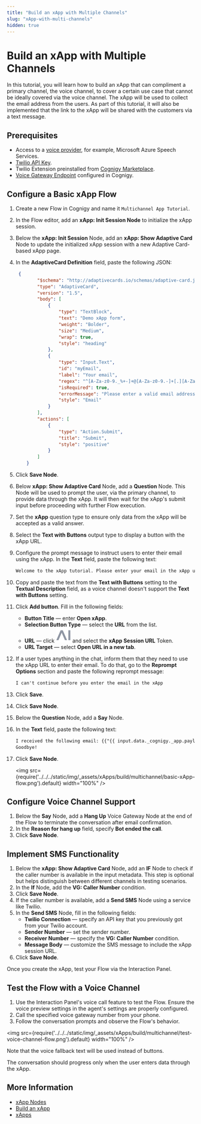 ```yaml
---
title: "Build an xApp with Multiple Channels"
slug: "xApp-with-multi-channels"
hidden: true
---
```


# Build an xApp with Multiple Channels

In this tutorial, you will learn how to build an xApp that can compliment a primary channel, the voice channel,
to cover a certain use case that cannot be ideally covered via the voice channel.
The xApp will be used to collect the email address from the users.
As part of this tutorial,
it will also be implemented that the link to the xApp will be shared with the customers via a text message. 

## Prerequisites

- Access to a [voice provider](../../ai/administer/access/project-settings.md), for example, Microsoft Azure Speech Services.
- [Twilio API Key](https://www.twilio.com/docs/glossary/what-is-an-api-key#how-can-i-create-api-keys).
- Twilio Extension preinstalled from [Cognigy Marketplace](../../ai/build/extensions.md).
- [Voice Gateway Endpoint](../../ai/deploy/endpoint-reference/voice-gateway.md) configured in Cognigy.

## Configure a Basic xApp Flow

1. Create a new Flow in Cognigy and name it `Multichannel App Tutorial`.
2. In the Flow editor, add an **xApp: Init Session Node** to initialize the xApp session.
3. Below the **xApp: Init Session** Node, add an **xApp: Show Adaptive Card** Node to update the initialized xApp session with a new Adaptive Card-based xApp page.
4. In the **AdaptiveCard Definition** field, paste the following JSON:
    ```json 
     {
            "$schema": "http://adaptivecards.io/schemas/adaptive-card.json",
            "type": "AdaptiveCard",
            "version": "1.5",
            "body": [
                {
                    "type": "TextBlock",
                    "text": "Demo xApp form",
                    "weight": "Bolder",
                    "size": "Medium",
                    "wrap": true,
                    "style": "heading"
                },
                {
                    "type": "Input.Text",
                    "id": "myEmail",
                    "label": "Your email",
                    "regex": "^[A-Za-z0-9._%+-]+@[A-Za-z0-9.-]+[.][A-Za-z0-9-]{2,4}$",
                    "isRequired": true,
                    "errorMessage": "Please enter a valid email address",
                    "style": "Email"
                }
            ],
            "actions": [
                {
                    "type": "Action.Submit",
                    "title": "Submit",
                    "style": "positive"
                }
            ]
        }
    ```    
5. Click **Save Node**.
6. Below **xApp: Show Adaptive Card** Node, add a **Question** Node. This Node will be used to prompt the user, via the primary channel, to provide data through the xApp. It will then wait for the xApp's submit input before proceeding with further Flow execution.
7. Set the **xApp** question type to ensure only data from the xApp will be accepted as a valid answer.
8. Select the **Text with Buttons** output type to display a button with the xApp URL.
9. Configure the prompt message to instruct users to enter their email using the xApp. In the **Text** field, paste the following text:
   ```txt
   Welcome to the xApp tutorial. Please enter your email in the xApp using the link which I texted you via SMS
   ```
10. Copy and paste the text from the **Text with Buttons** setting to the **Textual Description** field, as a voice channel doesn't support the **Text with Buttons** setting.
11. Click **Add button**. Fill in the following fields:
    - **Button Title** — enter **Open xApp**.
    - **Selection Button Type** — select the **URL** from the list.
    - **URL** — click ![token](../../../static/img/_assets/icons/token.svg) and select the **xApp Session URL** Token.
    - **URL Target** — select **Open URL in a new tab**.
12. If a user types anything in the chat, inform them that they need to use the xApp URL to enter their email. To do that, go to the **Reprompt Options** section and paste the following reprompt message:
    ```txt
    I can't continue before you enter the email in the xApp
    ```
13. Click **Save**.
14. Click **Save Node**.
15. Below the **Question** Node, add a **Say** Node.
16. In the **Text** field, paste the following text:
    ```txt
    I received the following email: {{"{{ input.data._cognigy._app.payload.myEmail }}"}}
    Goodbye!
    ```
17. Click **Save Node**.

    <img src={require('../../../static/img/_assets/xApps/build/multichannel/basic-xApp-flow.png').default} width="100%" />

## Configure Voice Channel Support

1. Below the **Say** Node, add a **Hang Up** Voice Gateway Node at the end of the Flow to terminate the conversation after email confirmation.
2. In the **Reason for hang up** field, specify **Bot ended the call**.
3. Click **Save Node**.

## Implement SMS Functionality

1. Below the **xApp: Show Adaptive Card** Node, add an **IF** Node to check if the caller number is available in the input metadata. This step is optional but helps distinguish between different channels in testing scenarios.
2. In the **If** Node, add the **VG: Caller Number** condition.
3. Click **Save Node**.
4. If the caller number is available, add a **Send SMS** Node using a service like Twilio.
5. In the **Send SMS** Node, fill in the following fields:
    - **Twilio Connection** — specify an API key that you previously got from your Twilio account.
    - **Sender Number** — set the sender number.
    - **Receiver Number** — specify the **VG: Caller Number** condition.
    - **Message Body** — customize the SMS message to include the xApp session URL.
6. Click **Save Node**.

Once you create the xApp, test your Flow via the Interaction Panel.

## Test the Flow with a Voice Channel

1. Use the Interaction Panel's voice call feature to test the Flow. Ensure the voice preview settings in the agent's settings are properly configured.
2. Call the specified voice gateway number from your phone.
3. Follow the conversation prompts and observe the Flow's behavior.

<img src={require('../../../static/img/_assets/xApps/build/multichannel/test-voice-channel-flow.png').default} width="100%" />

Note that the voice fallback text will be used instead of buttons.

The conversation should progress only when the user enters data through the xApp.

## More Information

- [xApp Nodes](../../ai/build/node-reference/xApp/overview.md)
- [Build an xApp](overview.md)
- [xApps](../overview.md)